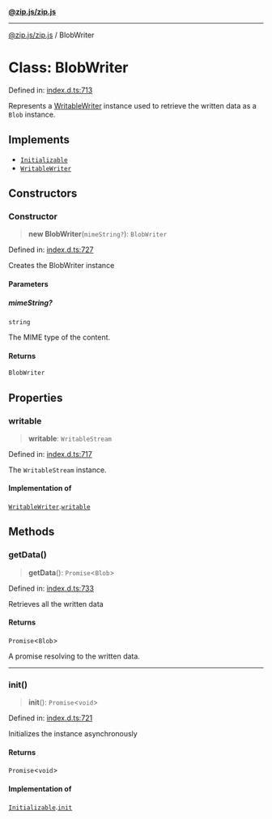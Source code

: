[**@zip.js/zip.js**](../README.md)

***

[@zip.js/zip.js](../globals.md) / BlobWriter

# Class: BlobWriter

Defined in: [index.d.ts:713](https://github.com/gildas-lormeau/zip.js/blob/f3a32a7ff6dfd704bbdd861b62eec086ef8a7c94/index.d.ts#L713)

Represents a [WritableWriter](../interfaces/WritableWriter.md) instance used to retrieve the written data as a `Blob` instance.

## Implements

- [`Initializable`](../interfaces/Initializable.md)
- [`WritableWriter`](../interfaces/WritableWriter.md)

## Constructors

### Constructor

> **new BlobWriter**(`mimeString?`): `BlobWriter`

Defined in: [index.d.ts:727](https://github.com/gildas-lormeau/zip.js/blob/f3a32a7ff6dfd704bbdd861b62eec086ef8a7c94/index.d.ts#L727)

Creates the BlobWriter instance

#### Parameters

##### mimeString?

`string`

The MIME type of the content.

#### Returns

`BlobWriter`

## Properties

### writable

> **writable**: `WritableStream`

Defined in: [index.d.ts:717](https://github.com/gildas-lormeau/zip.js/blob/f3a32a7ff6dfd704bbdd861b62eec086ef8a7c94/index.d.ts#L717)

The `WritableStream` instance.

#### Implementation of

[`WritableWriter`](../interfaces/WritableWriter.md).[`writable`](../interfaces/WritableWriter.md#writable)

## Methods

### getData()

> **getData**(): `Promise`\<`Blob`\>

Defined in: [index.d.ts:733](https://github.com/gildas-lormeau/zip.js/blob/f3a32a7ff6dfd704bbdd861b62eec086ef8a7c94/index.d.ts#L733)

Retrieves all the written data

#### Returns

`Promise`\<`Blob`\>

A promise resolving to the written data.

***

### init()

> **init**(): `Promise`\<`void`\>

Defined in: [index.d.ts:721](https://github.com/gildas-lormeau/zip.js/blob/f3a32a7ff6dfd704bbdd861b62eec086ef8a7c94/index.d.ts#L721)

Initializes the instance asynchronously

#### Returns

`Promise`\<`void`\>

#### Implementation of

[`Initializable`](../interfaces/Initializable.md).[`init`](../interfaces/Initializable.md#init)
